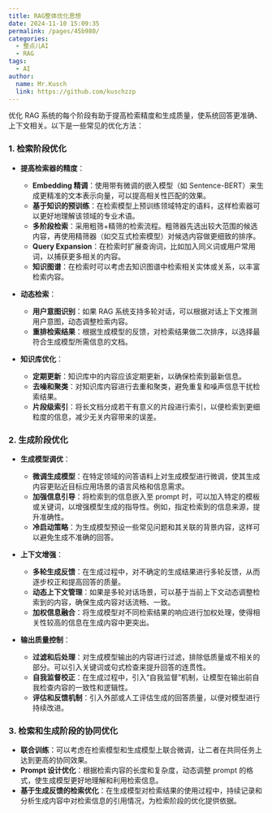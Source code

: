 ```yaml
---
title: RAG整体优化思想
date: 2024-11-10 15:09:35
permalink: /pages/45b980/
categories:
  - 整点儿AI
  - RAG
tags:
  - AI
author: 
  name: Mr.Kusch
  link: https://github.com/kuschzzp
---
```

优化 RAG 系统的每个阶段有助于提高检索精度和生成质量，使系统回答更准确、上下文相关。以下是一些常见的优化方法：

### 1. **检索阶段优化**

- **提高检索器的精度**：
    - **Embedding 精调**：使用带有微调的嵌入模型（如 Sentence-BERT）来生成更精准的文本表示向量，可以提高相关性匹配的效果。
    - **基于知识的预训练**：在检索模型上预训练领域特定的语料，这样检索器可以更好地理解该领域的专业术语。
    - **多阶段检索**：采用粗筛+精筛的检索流程。粗筛器先选出较大范围的候选内容，再使用精筛器（如交互式检索模型）对候选内容做更细致的排序。
    - **Query Expansion**：在检索时扩展查询词，比如加入同义词或用户常用词，以捕获更多相关的内容。
    - **知识图谱**：在检索时可以考虑去知识图谱中检索相关实体或关系，以丰富检索内容。

- **动态检索**：
    - **用户意图识别**：如果 RAG 系统支持多轮对话，可以根据对话上下文推测用户意图，动态调整检索内容。
    - **重排检索结果**：根据生成模型的反馈，对检索结果做二次排序，以选择最符合生成模型所需信息的文档。

- **知识库优化**：
    - **定期更新**：知识库中的内容应该定期更新，以确保检索到最新信息。
    - **去噪和聚类**：对知识库内容进行去重和聚类，避免重复和噪声信息干扰检索结果。
    - **片段级索引**：将长文档分成若干有意义的片段进行索引，以便检索到更细粒度的信息，减少无关内容带来的误差。

### 2. **生成阶段优化**

- **生成模型调优**：
    - **微调生成模型**：在特定领域的问答语料上对生成模型进行微调，使其生成内容更贴近目标应用场景的语言风格和信息需求。
    - **加强信息引导**：将检索到的信息嵌入至 prompt 时，可以加入特定的模板或关键词，以增强模型生成的指导性。例如，指定检索到的信息来源，提升准确性。
    - **冷启动策略**：为生成模型预设一些常见问题和其关联的背景内容，这样可以避免生成不准确的回答。

- **上下文增强**：
    - **多轮生成反馈**：在生成过程中，对不确定的生成结果进行多轮反馈，从而逐步校正和提高回答的质量。
    - **动态上下文管理**：如果是多轮对话场景，可以基于当前上下文动态调整检索到的内容，确保生成内容对话流畅、一致。
    - **加权信息融合**：将生成模型对不同检索结果的响应进行加权处理，使得相关性较高的信息在生成内容中更突出。

- **输出质量控制**：
    - **过滤和后处理**：对生成模型输出的内容进行过滤，排除低质量或不相关的部分。可以引入关键词或句式检查来提升回答的连贯性。
    - **自我监督校正**：在生成过程中，引入“自我监督”机制，让模型在输出前自我检查内容的一致性和逻辑性。
    - **评估和反馈机制**：引入外部或人工评估生成的回答质量，以便对模型进行持续改进。

### 3. **检索和生成阶段的协同优化**

- **联合训练**：可以考虑在检索模型和生成模型上联合微调，让二者在共同任务上达到更高的协同效果。
- **Prompt 设计优化**：根据检索内容的长度和复杂度，动态调整 prompt 的格式，使生成模型更好地理解和利用检索信息。
- **基于生成反馈的检索优化**：在生成模型对检索结果的使用过程中，持续记录和分析生成内容中对检索信息的引用情况，为检索阶段的优化提供依据。

